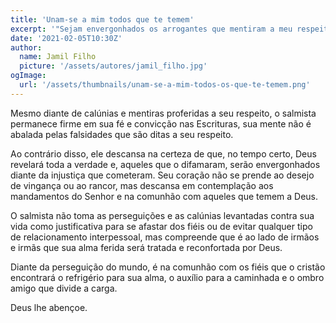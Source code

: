 ```yaml
---
title: 'Unam-se a mim todos que te temem'
excerpt: '"Sejam envergonhados os arrogantes que mentiram a meu respeito; eu, porém, meditarei em tuas ordens. Unam-se a mim todos que te temem, os que conhecem teus preceitos" (Salmos 119.78,79)'
date: '2021-02-05T10:30Z'
author:
  name: Jamil Filho
  picture: '/assets/autores/jamil_filho.jpg'
ogImage:
  url: '/assets/thumbnails/unam-se-a-mim-todos-os-que-te-temem.png'
---
```


Mesmo diante de calúnias e mentiras proferidas a seu respeito, o salmista permanece firme em sua fé e convicção nas Escrituras, sua mente não é abalada pelas falsidades que são ditas a seu respeito.

Ao contrário disso, ele descansa na certeza de que, no tempo certo, Deus revelará toda a verdade e, aqueles que o difamaram, serão envergonhados diante da injustiça que cometeram. Seu coração não se prende ao desejo de vingança ou ao rancor, mas descansa em contemplação aos mandamentos do Senhor e na comunhão com aqueles que temem a Deus.

O salmista não toma as perseguições e as calúnias levantadas contra sua vida como justificativa para se afastar dos fiéis ou de evitar qualquer tipo de relacionamento interpessoal, mas compreende que é ao lado de irmãos e irmãs que sua alma ferida será tratada e reconfortada por Deus.

Diante da perseguição do mundo, é na comunhão com os fiéis que o cristão encontrará o refrigério para sua alma, o auxílio para a caminhada e o ombro amigo que divide a carga.

Deus lhe abençoe.